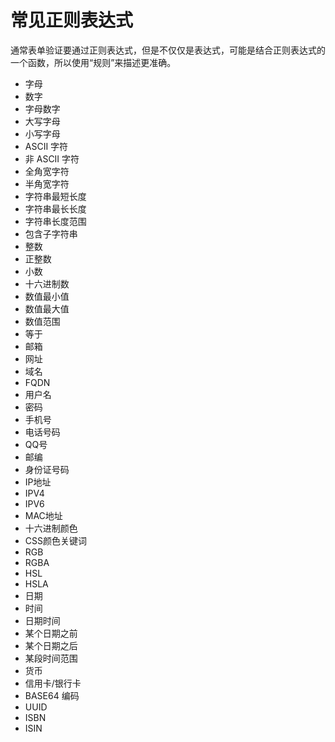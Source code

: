常见正则表达式
==============

通常表单验证要通过正则表达式，但是不仅仅是表达式，可能是结合正则表达式的一个函数，所以使用“规则”来描述更准确。

- 字母
- 数字
- 字母数字
- 大写字母
- 小写字母
- ASCII 字符
- 非 ASCII 字符
- 全角宽字符
- 半角宽字符
- 字符串最短长度
- 字符串最长长度
- 字符串长度范围
- 包含子字符串
- 整数
- 正整数
- 小数
- 十六进制数
- 数值最小值
- 数值最大值
- 数值范围
- 等于
- 邮箱
- 网址
- 域名
- FQDN
- 用户名
- 密码
- 手机号
- 电话号码
- QQ号
- 邮编
- 身份证号码
- IP地址
- IPV4
- IPV6
- MAC地址
- 十六进制颜色
- CSS颜色关键词
- RGB
- RGBA
- HSL
- HSLA
- 日期
- 时间
- 日期时间
- 某个日期之前
- 某个日期之后
- 某段时间范围
- 货币
- 信用卡/银行卡
- BASE64 编码
- UUID
- ISBN
- ISIN

